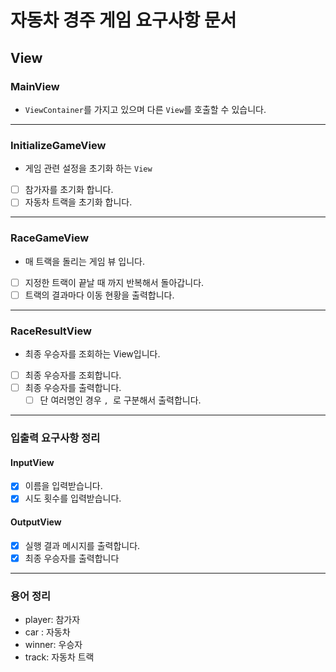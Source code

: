 # 자동차 경주 게임 요구사항 문서

## View

### MainView

- `ViewContainer`를 가지고 있으며 다른 `View`를 호출할 수 있습니다.

---

### InitializeGameView

- 게임 관련 설정을 초기화 하는 `View`

- [ ] 참가자를 초기화 합니다.
- [ ] 자동차 트랙을 초기화 합니다.

--- 

### RaceGameView

- 매 트랙을 돌리는 게임 뷰 입니다.

- [ ] 지정한 트랙이 끝날 때 까지 반복해서 돌아갑니다.
- [ ] 트랙의 결과마다 이동 현황을 출력합니다.

---

### RaceResultView

- 최종 우승자를 조회하는 View입니다.
- [ ] 최종 우승자를 조회합니다.
- [ ] 최종 우승자를 출력합니다.
    - [ ] 단 여러명인 경우 `, `로 구분해서 출력합니다.

---

### 입출력 요구사항 정리

#### InputView

- [X] 이름을 입력받습니다.
- [X] 시도 횟수를 입력받습니다.

#### OutputView

- [X] 실행 결과 메시지를 출력합니다.
- [X] 최종 우승자를 출력합니다

--- 

### 용어 정리

- player: 참가자
- car : 자동차
- winner: 우승자
- track: 자동차 트랙